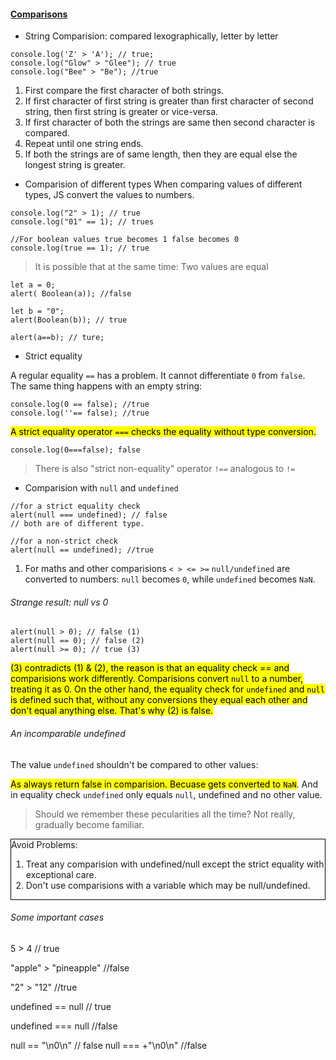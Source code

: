 #### [Comparisons](https://javascript.info/comparison)

- String Comparision: compared lexographically, letter by letter

```JS
console.log('Z' > 'A'); // true;
console.log("Glow" > "Glee"); // true
console.log("Bee" > "Be"); //true

```

1. First compare the first character of both strings.
2. If first character of first string is greater than first character of second string, then first string is greater or vice-versa.
3. If first character of both the strings are same then second character is compared.
4. Repeat until one string ends.
5. If both the strings are of same length, then they are equal else the longest string is greater.

- Comparision of different types
  When comparing values of different types, JS convert the values to numbers.

```JS
console.log("2" > 1); // true
console.log("01" == 1); // trues

//For boolean values true becomes 1 false becomes 0
console.log(true == 1); // true
```

> It is possible that at the same time: Two values are equal

```JS
let a = 0;
alert( Boolean(a)); //false

let b = "0";
alert(Boolean(b)); // true

alert(a==b); // ture;

```

- Strict equality

A regular equality <code>==</code> has a problem. It cannot differentiate <code>0</code>
from <code>false</code>.  
The same thing happens with an empty string:

```JS
console.log(0 == false); //true
console.log(''== false); //true

```

<mark>A strict equality operator <code>===</code> checks the equality without type conversion. </mark>

```JS
console.log(0===false); false
```

> There is also "strict non-equality" operator <code>!==</code> analogous to <code>!=</code>

- Comparision with <code>null</code> and <code>undefined</code>

```JS
//for a strict equality check
alert(null === undefined); // false
// both are of different type.

//for a non-strict check
alert(null == undefined); //true

```

1. For maths and other comparisions <code>< > <= >=</code>
   <code>null/undefined</code> are converted to numbers: <code>null</code> becomes <code>0</code>, while <code>undefined</code> becomes
   <code>NaN</code>.

###### Strange result: null vs 0

```JS
alert(null > 0); // false (1)
alert(null == 0); // false (2)
alert(null >= 0); // true (3)
```

<mark>(3) contradicts (1) & (2), the reason is that an equality check == and comparisions work differently. Comparisions convert <code>null</code> to a number, treating it as 0. On the other hand, the equality check for <code>undefined</code> and <code>null</code> is defined such that, without any conversions they equal each other and don't equal anything else. That's why (2) is false.</mark>

###### An incomparable undefined

The value <code>undefined</code> shouldn't be compared to other values:

<mark>As always return false in comparision. Becuase gets converted to <code>NaN</code></mark>.
And in equality check <code>undefined</code> only equals <code>null</code>, undefined and no other value.

> Should we remember these pecularities all the time? Not really, gradually become familiar.

<div style= "border: 1px, solid black">
Avoid Problems:

1. Treat any comparision with undefined/null except the strict equality with exceptional care.
2. Don't use comparisions with a variable which may be null/undefined.
</div>

###### Some important cases

5 > 4 // true

"apple" > "pineapple" //false

"2" > "12" //true

undefined == null // true

undefined === null //false

null == "\n0\n" // false
null === +"\n0\n" //false
